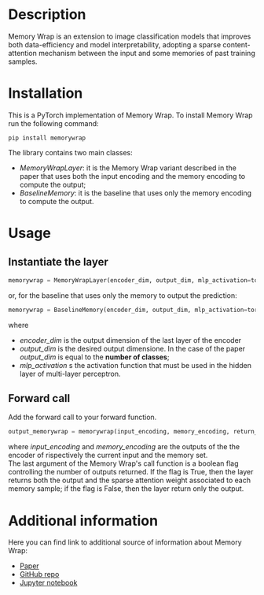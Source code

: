 # Description
Memory Wrap is an extension to image classification models that improves both data-efficiency and model interpretability, adopting a sparse content-attention mechanism between the input and some memories of past training samples.

# Installation
This is a PyTorch implementation of Memory Wrap. To install Memory Wrap run the following command:
```
pip install memorywrap
```

The library contains two main classes:
- *MemoryWrapLayer*: it is the Memory Wrap variant described in the paper that uses both the input encoding and the memory encoding to compute the output;
- *BaselineMemory*: it is the baseline that uses only the memory encoding to compute the output.

# Usage
## Instantiate the layer
```python
memorywrap = MemoryWrapLayer(encoder_dim, output_dim, mlp_activation=torch.nn.ReLU())
```
or, for the baseline that uses only the memory to output the prediction:
```python
memorywrap = BaselineMemory(encoder_dim, output_dim, mlp_activation=torch.nn.ReLU())
```
where
- *encoder_dim* is the output dimension of the last layer of the encoder 
- *output_dim* is the desired output dimensione. In the case of the paper *output_dim* is equal to the **number of classes**;
- *mlp_activation* s the activation function that must be used in the hidden layer of multi-layer perceptron.

## Forward call
Add the forward call to your forward function.
```python
output_memorywrap = memorywrap(input_encoding, memory_encoding, return_weights=False)
```
where *input_encoding* and *memory_encoding* are the outputs of the the encoder of rispectively the current input and the memory set. <br>
The last argument of the Memory Wrap's call function is a boolean flag controlling the number of outputs returned. If the flag is True, then the layer returns both the output and the sparse attention weight associated to each memory sample; if the flag is False, then the layer return only the output.

# Additional information
Here you can find link to additional source of information about Memory Wrap:
- <a href="https://arxiv.org/abs/2106.01440">Paper</a>
- <a href="https://github.com/KRLGroup/memory-wrap">GitHub repo</a>
- <a href="https://colab.research.google.com/drive/1OPjcpTH7X8EV1ev361iuhVzd2Jfp9kFA">Jupyter notebook</a>
